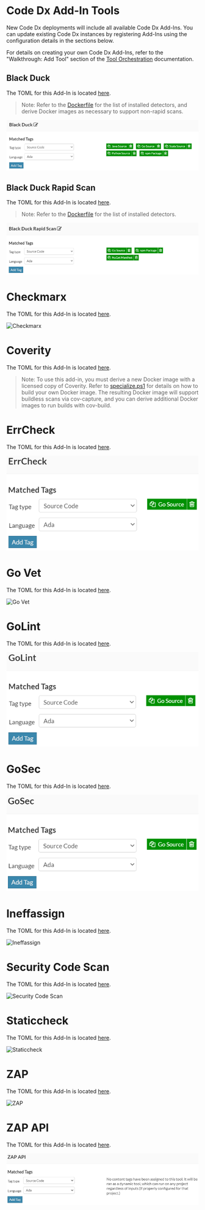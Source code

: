 # Code Dx Add-In Tools

New Code Dx deployments will include all available Code Dx Add-Ins. You can update existing Code Dx instances by registering Add-Ins using the configuration details in the sections below.

For details on creating your own Code Dx Add-Ins, refer to the "Walkthrough: Add Tool" section of the [Tool Orchestration](https://community.synopsys.com/s/document-item?bundleId=codedx&topicId=user_guide%2FAnalysis%2Ftool-orchestration.html&_LANG=enus) documentation.

## Black Duck

The TOML for this Add-In is located [here](./build/blackduck/blackduck-example.toml).

>Note: Refer to the [Dockerfile](./build/blackduck/Dockerfile) for the list of installed detectors, and derive Docker images as necessary to support non-rapid scans.

![Black Duck](./docs/BlackDuck.PNG)

## Black Duck Rapid Scan

The TOML for this Add-In is located [here](./build/blackduck/blackduck-rapid-scan-example.toml).

>Note: Refer to the [Dockerfile](./build/blackduck/Dockerfile) for the list of installed detectors.

![Black Duck Rapid Scan](./docs/BlackDuckRapidScan.PNG)

# Checkmarx

The TOML for this Add-In is located [here](./build/checkmarx/checkmarx-example.toml).

![Checkmarx](./docs/Checkmarx.PNG)

# Coverity

The TOML for this Add-In is located [here](./build/coverity-dotnet/Coverity-dotnet-example.toml).

>Note: To use this add-in, you must derive a new Docker image with a licensed copy of Coverity. Refer to [specialize.ps1](https://github.com/codedx/codedx-add-ins/blob/main/build/coverity/specialize.ps1) for details on how to build your own Docker image. The resulting Docker image will support buildless scans via cov-capture, and you can derive additional Docker images to run builds with cov-build.

# ErrCheck

The TOML for this Add-In is located [here](./build/golangci-lint/golangci-lint-errorcheck-example.toml).

![ErrCheck](./docs/ErrCheck.PNG)

# Go Vet

The TOML for this Add-In is located [here](./build/govet/govet-example.toml).

![Go Vet](./docs/Go%20Vet.PNG)

# GoLint

The TOML for this Add-In is located [here](./build/golangci-lint/golangci-lint-golint-example.toml).

![GoLint](./docs/GoLint.PNG)

# GoSec

The TOML for this Add-In is located [here](./build/gosec/gosec-example.toml).

![GoSec](./docs/GoSec.PNG)

# Ineffassign

The TOML for this Add-In is located [here](./build/golangci-lint/golangci-lint-ineffassign-example.toml).

![Ineffassign](./docs/Ineffassign.PNG)

# Security Code Scan

The TOML for this Add-In is located [here](./build/securitycodescan/SecurityCodeScan-example.toml).

![Security Code Scan](./docs/Security%20Code%20Scan.PNG)

# Staticcheck

The TOML for this Add-In is located [here](./build/staticcheck/staticcheck-example.toml).

![Staticcheck](./docs/Staticcheck.PNG)

# ZAP

The TOML for this Add-In is located [here](./build/zap/zap-example.toml).

![ZAP](./docs/ZAP.PNG)

# ZAP API

The TOML for this Add-In is located [here](./build/zap/zap-api-scan-example.toml).

![ZAP](./docs/ZAPAPI.PNG)
